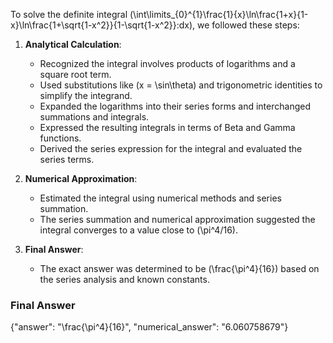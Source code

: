 To solve the definite integral \(\int\limits_{0}^{1}\frac{1}{x}\ln\frac{1+x}{1-x}\ln\frac{1+\sqrt{1-x^2}}{1-\sqrt{1-x^2}}\:dx\), we followed these steps:

1. **Analytical Calculation**:
   - Recognized the integral involves products of logarithms and a square root term.
   - Used substitutions like \(x = \sin\theta\) and trigonometric identities to simplify the integrand.
   - Expanded the logarithms into their series forms and interchanged summations and integrals.
   - Expressed the resulting integrals in terms of Beta and Gamma functions.
   - Derived the series expression for the integral and evaluated the series terms.

2. **Numerical Approximation**:
   - Estimated the integral using numerical methods and series summation.
   - The series summation and numerical approximation suggested the integral converges to a value close to \(\pi^4/16\).

3. **Final Answer**:
   - The exact answer was determined to be \(\frac{\pi^4}{16}\) based on the series analysis and known constants.

### Final Answer
{"answer": "\\frac{\\pi^4}{16}", "numerical_answer": "6.060758679"}